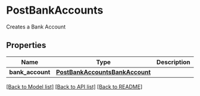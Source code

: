 # PostBankAccounts

Creates a Bank Account
## Properties
Name | Type | Description | Notes
------------ | ------------- | ------------- | -------------
**bank_account** | [**PostBankAccountsBankAccount**](PostBankAccountsBankAccount.md) |  | [optional] 

[[Back to Model list]](../README.md#documentation-for-models) [[Back to API list]](../README.md#documentation-for-api-endpoints) [[Back to README]](../README.md)


